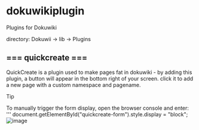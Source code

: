 # dokuwikiplugin
Plugins for Dokuwiki

directory:
Dokuwii -> lib -> Plugins
## === quickcreate ===

QuickCreate is a plugin used to make pages fat in dokuwiki - by adding this plugin, a button will appear in the bottom right of your screen. click it to add a new page with a custom namespace and pagename.
>[!tip]
>To manually trigger the form display, open the browser console and enter: 
''' document.getElementById("quickcreate-form").style.display = "block";
![image](https://github.com/user-attachments/assets/7abb3f46-4c71-4149-a83a-b4eaf35ef6c2)


